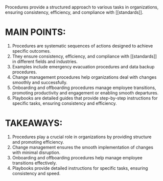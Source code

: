 Procedures provide a structured approach to various tasks in organizations, ensuring consistency, efficiency, and compliance with [[standards]].

# MAIN POINTS:

1. Procedures are systematic sequences of actions designed to achieve specific outcomes.
2. They ensure consistency, efficiency, and compliance with [[standards]] in different fields and industries.
3. Examples include emergency evacuation procedures and data backup procedures.
4. Change management procedures help organizations deal with changes smoothly and successfully.
5. Onboarding and offboarding procedures manage employee transitions, promoting productivity and engagement or enabling smooth departures.
6. Playbooks are detailed guides that provide step-by-step instructions for specific tasks, ensuring consistency and efficiency.

# TAKEAWAYS:

1. Procedures play a crucial role in organizations by providing structure and promoting efficiency.
2. Change management ensures the smooth implementation of changes with minimal disruption.
3. Onboarding and offboarding procedures help manage employee transitions effectively.
4. Playbooks provide detailed instructions for specific tasks, ensuring consistency and speed.